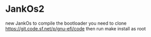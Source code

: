 # JankOs2
new JankOs
to compile the bootloader you need to clone https://git.code.sf.net/p/gnu-efi/code then run make install as root
